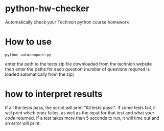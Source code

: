 # python-hw-checker
Automatically check your Technion python course homework

# How to use

```python autocompare.py```

enter the path to the tests zip file downloaded from the technion website
then enter the paths for each question (number of questions required is loaded automatically from the zip)

# how to interpret results

If all the tests pass, the script will print "All tests pass!".
If some tests fail, it will print which ones failes, as well as the input for that test and what *your code* returned.
If a test takes more than 5 seconds to run, it will time out and an error will print.
